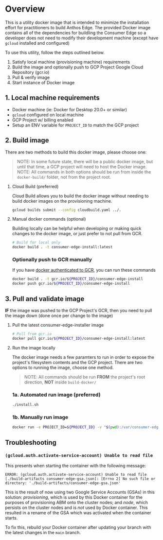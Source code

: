 # Overview

This is a utility docker image that is intended to minimize the installation effort for practitioners to build Anthos Edge. The provided Docker image contains all of the dependencies for buildling the Consumer Edge so a developer does not need to modify their development machine (except have `gcloud` installed and configured)

To use this utility, follow the steps outlined below.

1. Satisfy local machine (provisioning machine) requirements
1. Build the image and optionally push to GCP Project Google Cloud Repository (gcr.io)
1. Pull & verify image
1. Start instance of Docker image

## 1. Local machine requirements
* Docker machine (ie: Docker for Desktop 20.0+ or similar)
* `gcloud` configured on local machine
* GCP Project w/ billing enabled
* Setup an ENV variable for `PROJECT_ID` to match the GCP project

## 2. Build image

There are two methods to build this docker image, please choose one:

> NOTE: In some future state, there will be a public docker image, but until that time, a GCP project will need to host the Docker image.
> NOTE: All commands in both options should be run from inside the `docker-build/` folder, not from the project root.

1. Cloud Build (preferred)

    Cloud Build allows you to build the docker image without needing to build docker images on the provisioning machine.

    ```bash
    gcloud builds submit --config cloudbuild.yaml ../.
    ```

1. Manual docker commands (optional)

    Building locally can be helpful when developing or making quick changes to the docker image, or just prefer to not pull from GCR.

    ```bash
    # Build for local only
    docker build . -t consumer-edge-install:latest
    ```

    ### Optionally push to GCR manually

    If you have [docker authenticated to GCR](https://cloud.google.com/sdk/gcloud/reference/auth/configure-docker), you can run these commands

    ```bash
    docker build . -t gcr.io/${PROJECT_ID}/consumer-edge-install
    docker push gcr.io/${PROJECT_ID}/consumer-edge-install
    ```

## 3. Pull and validate image

**IF** the image was pushed to the GCP Project's GCR, then you need to pull the image down (done once per change to the image)

1. Pull the latest consumer-edge-installer image

    ```bash
    # Pull from gcr.io
    docker pull gcr.io/${PROJECT_ID}/consumer-edge-install:latest
    ```

1. Run the image locally

    The docker image needs a few paramters to run in order to expose the project's filesystem contents and the GCP project. There are two options to running the image, choose one method.

    > NOTE: All commands should be run **FROM** the project's root direction, **NOT** inside `build-docker/`

    ### 1a. Automated run image (preferred)
    ```bash
    ./install.sh
    ```

    ### 1b. Manually run image

    ```bash
    docker run -e PROJECT_ID=${PROJECT_ID} -v "$(pwd):/var/consumer-edge-install:ro" -it gcr.io/${PROJECT_ID}/consumer-edge-install:latest
    ```

## Troubleshooting

### `(gcloud.auth.activate-service-account) Unable to read file`


This presents when starting the container with the following message:

```
ERROR: (gcloud.auth.activate-service-account) Unable to read file [./build-artifacts consumer-edge-gsa.json]: [Errno 2] No such file or directory: './build-artifacts/consumer-edge-gsa.json'
```

This is the result of now using two Google Service Accounts (GSAs) in this solution: *provisioning*, which is used by this Docker container for the purposes of provisioning ABM onto the cluster nodes; and *node*, which persists on the cluster nodes and is *not* used by Docker container.  This resulted in a rename of the GSA which was activated when the container starts.

To fix this, rebuild your Docker container after updating your branch with the latest changes in the `main` branch.
